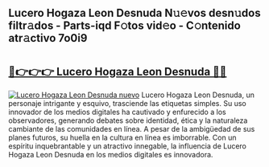 ## Lucero Hogaza Leon Desnuda N𝚞𝚎vos desn𝚞dos filtr𝚊dos - Parts-iqd F𝚘tos vid𝚎o - C𝚘ntenido atr𝚊ctivo 7o0i9

# <h2><a href="http://mb358y8.tromn.icu/?c=Lucero+Hogaza+Leon+Desnuda">🔗👉👉👉 Lucero Hogaza Leon Desnuda 🔗🔗</a></h2>

[![Lucero Hogaza Leon Desnuda nuevo](https://i.imgur.com/pEAQMta.gif)](http://mb358y8.tromn.icu/?c=Lucero+Hogaza+Leon+Desnuda)
Lucero Hogaza Leon Desnuda, un personaje intrigante y esquivo, trasciende las etiquetas simples. Su uso innovador de los medios digitales ha cautivado y enfurecido a los observadores, generando debates sobre identidad, ética y la naturaleza cambiante de las comunidades en línea. A pesar de la ambigüedad de sus planes futuros, su huella en la cultura en línea es imborrable. Con un espíritu inquebrantable y un atractivo innegable, la influencia de Lucero Hogaza Leon Desnuda en los medios digitales es innovadora.
